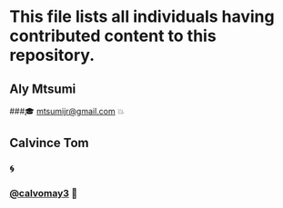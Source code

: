 # This file lists all individuals having contributed content to this repository.

## Aly Mtsumi 

###:mortar_board: mtsumijr@gmail.com :boom:

## Calvince Tom 

### :cyclone: 
### [@calvomay3](https://twitter.com/calvomay3) :stars:
